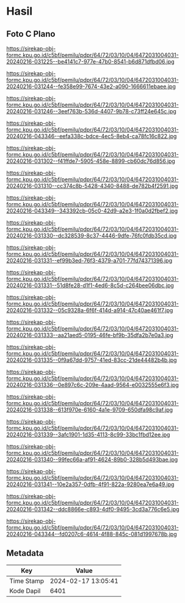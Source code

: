 # Hasil

## Foto C Plano

https://sirekap-obj-formc.kpu.go.id/c5bf/pemilu/pdpr/64/72/03/10/04/6472031004031-20240216-031225--be4141c7-977e-47b0-8541-b6d871dfbd06.jpg

https://sirekap-obj-formc.kpu.go.id/c5bf/pemilu/pdpr/64/72/03/10/04/6472031004031-20240216-031244--fe358e99-7674-43e2-a090-1666611ebaee.jpg

https://sirekap-obj-formc.kpu.go.id/c5bf/pemilu/pdpr/64/72/03/10/04/6472031004031-20240216-031246--3eef763b-536d-4407-9b78-c73ff24e645c.jpg

https://sirekap-obj-formc.kpu.go.id/c5bf/pemilu/pdpr/64/72/03/10/04/6472031004031-20240216-043346--eefa338c-bdce-4ec5-8eb4-ca78fc16c822.jpg

https://sirekap-obj-formc.kpu.go.id/c5bf/pemilu/pdpr/64/72/03/10/04/6472031004031-20240216-031302--f41ffde7-5905-458e-8899-cb60dc76d856.jpg

https://sirekap-obj-formc.kpu.go.id/c5bf/pemilu/pdpr/64/72/03/10/04/6472031004031-20240216-031310--cc374c8b-5428-4340-8488-de782b4f2591.jpg

https://sirekap-obj-formc.kpu.go.id/c5bf/pemilu/pdpr/64/72/03/10/04/6472031004031-20240216-043349--343392cb-05c0-42d9-a2e3-1f0a0d2fbef2.jpg

https://sirekap-obj-formc.kpu.go.id/c5bf/pemilu/pdpr/64/72/03/10/04/6472031004031-20240216-031330--dc328539-8c37-4446-9dfe-76fc0fdb35cd.jpg

https://sirekap-obj-formc.kpu.go.id/c5bf/pemilu/pdpr/64/72/03/10/04/6472031004031-20240216-031331--ef99b3ed-76f3-4379-a701-77fd74371396.jpg

https://sirekap-obj-formc.kpu.go.id/c5bf/pemilu/pdpr/64/72/03/10/04/6472031004031-20240216-031331--51d8fe28-d1f1-4ed6-8c5d-c264bee06dbc.jpg

https://sirekap-obj-formc.kpu.go.id/c5bf/pemilu/pdpr/64/72/03/10/04/6472031004031-20240216-031332--05c9328a-6f6f-414d-a914-47c40ae461f7.jpg

https://sirekap-obj-formc.kpu.go.id/c5bf/pemilu/pdpr/64/72/03/10/04/6472031004031-20240216-031333--aa21aed5-0195-46fe-bf9b-35dfa2b7e0a3.jpg

https://sirekap-obj-formc.kpu.go.id/c5bf/pemilu/pdpr/64/72/03/10/04/6472031004031-20240216-031335--0f9a67dd-9757-41ed-83cc-21de44482b4b.jpg

https://sirekap-obj-formc.kpu.go.id/c5bf/pemilu/pdpr/64/72/03/10/04/6472031004031-20240216-031336--0e897c6c-209e-4aad-9564-e0032555e6f3.jpg

https://sirekap-obj-formc.kpu.go.id/c5bf/pemilu/pdpr/64/72/03/10/04/6472031004031-20240216-031338--613f970e-6160-4a1e-9709-650dfa98c9af.jpg

https://sirekap-obj-formc.kpu.go.id/c5bf/pemilu/pdpr/64/72/03/10/04/6472031004031-20240216-031339--3afc1901-1d35-4113-8c99-33bc1fbd12ee.jpg

https://sirekap-obj-formc.kpu.go.id/c5bf/pemilu/pdpr/64/72/03/10/04/6472031004031-20240216-031340--99fec66a-af91-4624-89b0-328b5d493bae.jpg

https://sirekap-obj-formc.kpu.go.id/c5bf/pemilu/pdpr/64/72/03/10/04/6472031004031-20240216-031341--10e2a357-0dfb-4f91-822a-9280ea7e6a49.jpg

https://sirekap-obj-formc.kpu.go.id/c5bf/pemilu/pdpr/64/72/03/10/04/6472031004031-20240216-031342--ddc8866e-c893-4df0-9495-3cd3a776c6e5.jpg

https://sirekap-obj-formc.kpu.go.id/c5bf/pemilu/pdpr/64/72/03/10/04/6472031004031-20240216-043344--fd0207c6-4614-4f88-845c-081d1997678b.jpg


## Metadata

| Key        | Value               |
| ---------- | ------------------- |
| Time Stamp | 2024-02-17 13:05:41 |
| Kode Dapil | 6401                |



